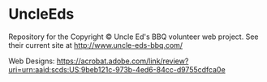 # UncleEds
Repository for the ​Copyright © Uncle Ed's BBQ volunteer web project.
See their current site at http://www.uncle-eds-bbq.com/ 

Web Designs:
https://acrobat.adobe.com/link/review?uri=urn:aaid:scds:US:9beb121c-973b-4ed6-84cc-d9755cdfca0e
